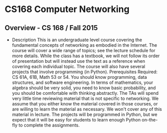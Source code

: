 # CS168 Computer Networking
## Overview - CS 168 / Fall 2015 
- Description This is an undergraduate level course covering the fundamental concepts of networking as embodied in the Internet. The course will cover a wide range of topics; see the lecture schedule for more details. While the class has a textbook, we will not follow its order of presentation but will instead use the text as a reference when covering each individual topic. The course will also have several projects that involve programming (in Python). Prerequisites Required: CS 61A, 61B, Math 53 or 54.  You should know programming, data structures, and software engineering. In terms of mathematics, your algebra should be very solid, you need to know basic probability, and you should be comfortable with thinking abstractly. The TAs will spend very little time reviewing material that is not specific to networking. We assume that you either know the material covered in those courses, or are willing to learn the material as necessary. We won't cover any of this material in lecture.  The projects will be programmed in Python, but we expect that it will be easy for students to learn enough Python on-the-fly to complete the assignments.
